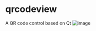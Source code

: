 # qrcodeview
A QR code control based on Qt
![image](https://user-images.githubusercontent.com/45413059/217776258-eef0b34b-66aa-4bf1-81b0-5c4c84b3a5f2.png)

